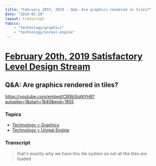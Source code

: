 ```yaml
---
title: "February 20th, 2019 - Q&A: Are graphics rendered in tiles?"
date: "2019-02-20"
layout: transcript
topics: 
    - "technology/graphics"
    - "technology/unreal-engine"
---
```

# [February 20th, 2019 Satisfactory Level Design Stream](../2019-02-20.md)
## Q&A: Are graphics rendered in tiles?
https://youtube.com/embed/CB9bSigNYH8?autoplay=1&start=1840&end=1855
### Topics
* [Technology > Graphics](../topics/technology/graphics.md)
* [Technology > Unreal Engine](../topics/technology/unreal-engine.md)

### Transcript

> that's exactly why we have this tile
> system so not all the tiles are loaded
